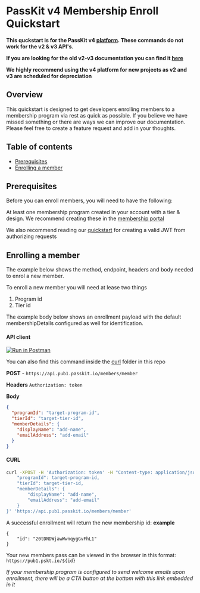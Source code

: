 # PassKit v4 Membership Enroll Quickstart

**This quckstart is for the PassKit v4 [platform](https://app.passkit.com). These commands do not work for the v2 & v3 API's.**

**If you are looking for the old v2-v3 documentation you can find it [here](https://dev.passkit.net/#introduction)**

**We highly recommend using the v4 platform for new projects as v2 and v3 are scheduled for depreciation**

## Overview

This quickstart is designed to get developers enrolling members to a membership program via rest as quick as possible.
If you believe we have missed something or there are ways we can improve our documentation. Please feel free to create a feature request and add in your thoughts.

## Table of contents

- [Prerequisites](#prerequisites)
- [Enrolling a member](#enrolling-a-member)

## Prerequisites

Before you can enroll members, you will need to have the following:

At least one membership program created in your account with a tier & design. We recommend creating these in the [membership portal](https://app.passkit.com)

We also recommend reading our [quickstart](https://github.com/PassKit/passkit-rest-quickstart) for creating a valid JWT from authorizing requests

## Enrolling a member

The example below shows the method, endpoint, headers and body needed to enrol a new member.

To enroll a new member you will need at lease two things

1. Program id
2. Tier id

The example body below shows an enrollment payload with the default membershipDetails configured as well for identification.

#### API client

[![Run in Postman](https://run.pstmn.io/button.svg)](https://app.getpostman.com/run-collection/4c2837581f728efc4fa8)

You can also find this command inside the [curl](./curl) folder in this repo

**POST** - `https://api.pub1.passkit.io/members/member`

**Headers**
`Authorization: token`

**Body**

```json
{
  "programId": "target-program-id",
  "tierId": "target-tier-id",
  "memberDetails": {
    "displayName": "add-name",
    "emailAddress": "add-email"
  }
}
```

#### CURL

```sh
curl -XPOST -H 'Authorization: token' -H "Content-type: application/json" -d '{
	"programId": target-program-id,
	"tierId": target-tier-id,
	"memberDetails": {
		"displayName": "add-name",
		"emailAddress": "add-email"
	}
}' 'https://api.pub1.passkit.io/members/member'
```

A successful enrollment will return the new membership id:
**example**

```
{
    "id": "20tDNDWjawWwnqygGvFhL1"
}
```

Your new members pass can be viewed in the browser in this format: `https://pub1.pskt.io/${id}`

_If your membership program is configured to send welcome emails upon enrollment, there will be a CTA button at the bottom with this link embedded in it_
